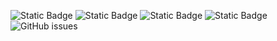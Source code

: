 ![Static Badge](https://img.shields.io/badge/blacklists-60-000000) ![Static Badge](https://img.shields.io/badge/blacklisted-2857503-cc0000) ![Static Badge](https://img.shields.io/badge/whitelisted-2250-00CC00) ![Static Badge](https://img.shields.io/badge/streaming_blacklist-28107-000000) ![GitHub issues](https://img.shields.io/github/issues/fabriziosalmi/blacklists)
